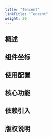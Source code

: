 ```yaml
---
title: "Tencent"
linkTitle: "Tencent"
weight: 20
---
```


## 概述



## 组件坐标

## 使用配置

## 核心功能

## 依赖引入

## 版权说明